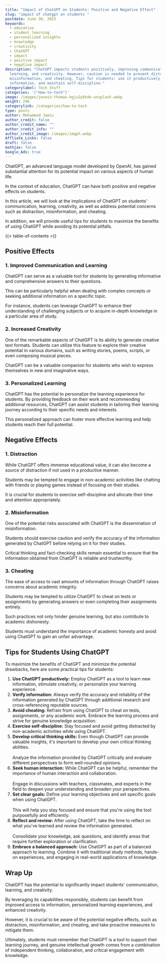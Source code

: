 ```yaml
---
title: "Impact of ChatGPT on Students: Positive and Negative Effect"
slug: "impact of chatgpt on students "
postdate: June 30, 2023
keywords:
  - education
  - student learning
  - personalized insights
  - knowledge
  - creativity
  - ChatGPT
  - impact
  - positive impact
  - negative impact
description: "ChatGPT impacts students positively, improving communication,
  learning, and creativity. However, caution is needed to prevent distraction,
  misinformation, and cheating. Tips for students: use it productively, verify
  information, and maintain self-discipline."
categorylabel: Tech Stuff
categories: '["How-to-tech"]'
image: /images/jeswin-thomas-hgju2ykh4e-unsplash.webp
weight: 296
categorylink: /categories/how-to-tech
type: posts
author: Mohammad Jamiu
author_credit: false
author_credit_name: ""
author_credit_info: ""
author_credit_image: /images/imgph.webp
Affliate_Links: false
draft: false
mathjax: false
Google_Ads: true
---
```

ChatGPT, an advanced language model developed by OpenAI, has gained substantial attention for its potential impact on various aspects of human life. 

In the context of education, ChatGPT can have both positive and negative effects on students. 

In this article, we will look at the implications of ChatGPT on students' communication, learning, creativity, as well as address potential concerns such as distraction, misinformation, and cheating. 

In addition, we will provide useful tips for students to maximize the benefits of using ChatGPT while avoiding its potential pitfalls.

{{< table-of-contents >}}

## **Positive Effects**

### **1. Improved Communication and Learning**

ChatGPT can serve as a valuable tool for students by generating informative and comprehensive answers to their questions. 

This can be particularly helpful when dealing with complex concepts or seeking additional information on a specific topic. 

For instance, students can leverage ChatGPT to enhance their understanding of challenging subjects or to acquire in-depth knowledge in a particular area of study.

### **2. Increased Creativity**

One of the remarkable aspects of ChatGPT is its ability to generate creative text formats. Students can utilize this feature to explore their creative potential in various domains, such as writing stories, poems, scripts, or even composing musical pieces. 

ChatGPT can be a valuable companion for students who wish to express themselves in new and imaginative ways.

### **3. Personalized Learning**

ChatGPT has the potential to personalize the learning experience for students. By providing feedback on their work and recommending additional resources, ChatGPT can assist students in tailoring their learning journey according to their specific needs and interests. 

This personalized approach can foster more effective learning and help students reach their full potential.

## **Negative Effects**

### **1. Distraction**

While ChatGPT offers immense educational value, it can also become a source of distraction if not used in a productive manner. 

Students may be tempted to engage in non-academic activities like chatting with friends or playing games instead of focusing on their studies. 

It is crucial for students to exercise self-discipline and allocate their time and attention appropriately.

### **2. Misinformation**

One of the potential risks associated with ChatGPT is the dissemination of misinformation. 

Students should exercise caution and verify the accuracy of the information generated by ChatGPT before relying on it for their studies. 

Critical thinking and fact-checking skills remain essential to ensure that the information obtained from ChatGPT is reliable and trustworthy.

### **3. Cheating**

The ease of access to vast amounts of information through ChatGPT raises concerns about academic integrity. 

Students may be tempted to utilize ChatGPT to cheat on tests or assignments by generating answers or even completing their assignments entirely. 

Such practices not only hinder genuine learning, but also contribute to academic dishonesty. 

Students must understand the importance of academic honesty and avoid using ChatGPT to gain an unfair advantage.

## **Tips for Students Using ChatGPT**

To maximize the benefits of ChatGPT and minimize the potential drawbacks, here are some practical tips for students:

1. **Use ChatGPT productively:** Employ ChatGPT as a tool to learn new information, stimulate creativity, or personalize your learning experience.
2. **Verify information:** Always verify the accuracy and reliability of the information generated by ChatGPT through additional research and cross-referencing reputable sources.
3. **Avoid cheating:** Refrain from using ChatGPT to cheat on tests, assignments, or any academic work. Embrace the learning process and strive for genuine knowledge acquisition.
4. **Exercise self-discipline:** Stay focused and avoid getting distracted by non-academic activities while using ChatGPT.
5. **Develop critical thinking skills:** Even though ChatGPT can provide valuable insights, it's important to develop your own critical thinking abilities. \
   \
   Analyze the information provided by ChatGPT critically and evaluate different perspectives to form well-rounded opinions.
6. **Seek human interaction:** While ChatGPT can be helpful, remember the importance of human interaction and collaboration. \
   \
   Engage in discussions with teachers, classmates, and experts in the field to deepen your understanding and broaden your perspectives.
7. **Set clear goals:** Define your learning objectives and set specific goals when using ChatGPT. \
   \
   This will help you stay focused and ensure that you're using the tool purposefully and efficiently.
8. **Reflect and review:** After using ChatGPT, take the time to reflect on what you've learned and review the information generated. \
   \
   Consolidate your knowledge, ask questions, and identify areas that require further exploration or clarification.
9. **Embrace a balanced approach:** Use ChatGPT as part of a balanced approach to learning. Combine it with traditional study methods, hands-on experiences, and engaging in real-world applications of knowledge.

## **Wrap Up**

ChatGPT has the potential to significantly impact students' communication, learning, and creativity. 

By leveraging its capabilities responsibly, students can benefit from improved access to information, personalized learning experiences, and enhanced creativity. 

However, it is crucial to be aware of the potential negative effects, such as distraction, misinformation, and cheating, and take proactive measures to mitigate them. 

Ultimately, students must remember that ChatGPT is a tool to support their learning journey, and genuine intellectual growth comes from a combination of independent thinking, collaboration, and critical engagement with knowledge.